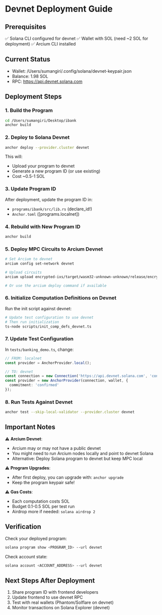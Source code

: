 # Devnet Deployment Guide

## Prerequisites
✅ Solana CLI configured for devnet
✅ Wallet with SOL (need ~2 SOL for deployment)
✅ Arcium CLI installed

## Current Status
- Wallet: /Users/sumangiri/.config/solana/devnet-keypair.json
- Balance: 1.98 SOL
- RPC: https://api.devnet.solana.com

## Deployment Steps

### 1. Build the Program
```bash
cd /Users/sumangiri/Desktop/ibank
anchor build
```

### 2. Deploy to Solana Devnet
```bash
anchor deploy --provider.cluster devnet
```

This will:
- Upload your program to devnet
- Generate a new program ID (or use existing)
- Cost ~0.5-1 SOL

### 3. Update Program ID
After deployment, update the program ID in:
- `programs/ibank/src/lib.rs` (declare_id!)
- `Anchor.toml` ([programs.localnet])

### 4. Rebuild with New Program ID
```bash
anchor build
```

### 5. Deploy MPC Circuits to Arcium Devnet
```bash
# Set Arcium to devnet
arcium config set-network devnet

# Upload circuits
arcium upload encrypted-ixs/target/wasm32-unknown-unknown/release/encrypted_ixs.wasm

# Or use the arcium deploy command if available
```

### 6. Initialize Computation Definitions on Devnet
Run the init script against devnet:
```bash
# Update test configuration to use devnet
# Then run initialization
ts-node scripts/init_comp_defs_devnet.ts
```

### 7. Update Test Configuration
In `tests/banking_demo.ts`, change:
```typescript
// FROM: localnet
const provider = AnchorProvider.local();

// TO: devnet
const connection = new Connection('https://api.devnet.solana.com', 'confirmed');
const provider = new AnchorProvider(connection, wallet, {
  commitment: 'confirmed'
});
```

### 8. Run Tests Against Devnet
```bash
anchor test --skip-local-validator --provider.cluster devnet
```

## Important Notes

⚠️ **Arcium Devnet**: 
- Arcium may or may not have a public devnet
- You might need to run Arcium nodes locally and point to devnet Solana
- Alternative: Deploy Solana program to devnet but keep MPC local

⚠️ **Program Upgrades**:
- After first deploy, you can upgrade with: `anchor upgrade`
- Keep the program keypair safe!

⚠️ **Gas Costs**:
- Each computation costs SOL
- Budget 0.1-0.5 SOL per test run
- Airdrop more if needed: `solana airdrop 2`

## Verification

Check your deployed program:
```bash
solana program show <PROGRAM_ID> --url devnet
```

Check account state:
```bash
solana account <ACCOUNT_ADDRESS> --url devnet
```

## Next Steps After Deployment

1. Share program ID with frontend developers
2. Update frontend to use devnet RPC
3. Test with real wallets (Phantom/Solflare on devnet)
4. Monitor transactions on Solana Explorer (devnet)
